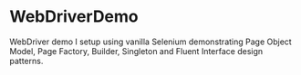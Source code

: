 # WebDriverDemo

WebDriver demo I setup using vanilla Selenium demonstrating Page Object Model, Page Factory, Builder, Singleton and Fluent Interface design patterns.
